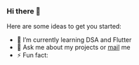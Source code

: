 ### Hi there 👋
Here are some ideas to get you started:

- 🌱 I’m currently learning DSA and Flutter
- 💬 Ask me about my projects or [mail](indiakamanthan@gmail.com)   me
- ⚡ Fun fact: 

